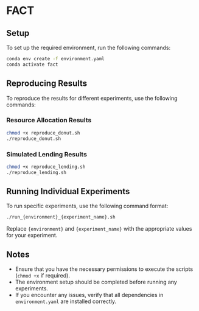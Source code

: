 # FACT
## Setup
To set up the required environment, run the following commands:
```sh
conda env create -f environment.yaml
conda activate fact
```

## Reproducing Results
To reproduce the results for different experiments, use the following commands:

### Resource Allocation Results
```sh
chmod +x reproduce_donut.sh
./reproduce_donut.sh
```

### Simulated Lending Results
```sh
chmod +x reproduce_lending.sh
./reproduce_lending.sh
```

## Running Individual Experiments
To run specific experiments, use the following command format:
```sh
./run_{environment}_{experiment_name}.sh
```
Replace `{environment}` and `{experiment_name}` with the appropriate values for your experiment.

## Notes
- Ensure that you have the necessary permissions to execute the scripts (`chmod +x` if required).
- The environment setup should be completed before running any experiments.
- If you encounter any issues, verify that all dependencies in `environment.yaml` are installed correctly.

